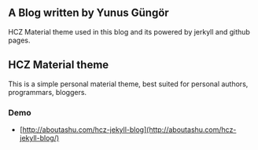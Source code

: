 ## A Blog written by Yunus Güngör

HCZ Material theme used in this blog and its powered by jerkyll and github pages.

## HCZ Material theme

This is a simple personal material theme, best suited for personal authors, programmars, bloggers. 

### Demo
* [http://aboutashu.com/hcz-jekyll-blog](http://aboutashu.com/hcz-jekyll-blog/)

